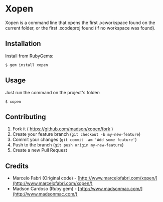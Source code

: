 # Xopen

Xopen is a command line that opens the first .xcworkspace found on the current folder, or the first .xcodeproj found (if no workspace was found).

## Installation

Install from RubyGems:

    $ gem install xopen

## Usage

Just run the command on the project's folder:

	$ xopen

## Contributing

1. Fork it ( https://github.com/madson/xopen/fork )
2. Create your feature branch (`git checkout -b my-new-feature`)
3. Commit your changes (`git commit -am 'Add some feature'`)
4. Push to the branch (`git push origin my-new-feature`)
5. Create a new Pull Request

## Credits

* Marcelo Fabri (Original code) - [http://www.marcelofabri.com/xopen/](http://www.marcelofabri.com/xopen/)
* Madson Cardoso (Ruby gem) - [http://www.madsonmac.com/](http://www.madsonmac.com/)
